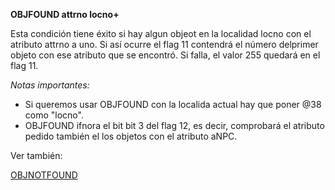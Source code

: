 **OBJFOUND attrno locno+**

Esta condición tiene éxito si hay algun objeot en la localidad locno con el atributo attrno a uno. Si así ocurre el flag 11 contendrá el número delprimer objeto con ese atributo que se encontró. Si falla, el valor 255 quedará en el flag 11.

_Notas importantes:_

* Si queremos usar OBJFOUND con la localida actual hay que poner @38 como "locno".
* OBJFOUND ifnora el bit bit 3 del flag 12, es decir, comprobará el atributo pedido también el los objetos con el atributo aNPC.

Ver también:

[OBJNOTFOUND](OBJNOTFOUND_ES)
